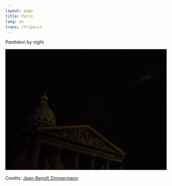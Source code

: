 ```yaml
---
layout: page
title: Paris
lang: en
trans: /fr/paris
---
```


Panthéon by night

![Panthéon by night](/images/pantheon.jpg)

Credits: [Jean-Benoît Zimmermann](https://www.flickr.com/photos/jean-be-zim/)
